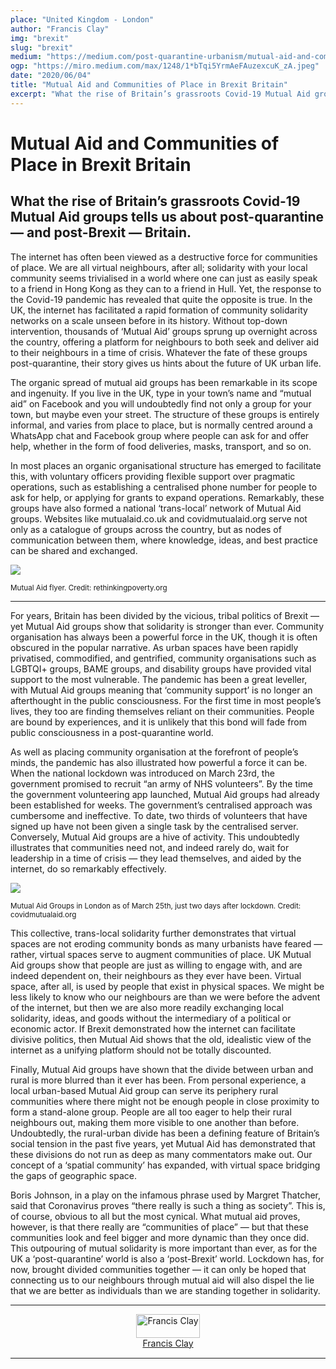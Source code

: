 ```yaml
---
place: "United Kingdom - London"
author: "Francis Clay"
img: "brexit"
slug: "brexit"
medium: "https://medium.com/post-quarantine-urbanism/mutual-aid-and-communities-of-place-in-brexit-britain-58afa992f59c"
ogp: "https://miro.medium.com/max/1248/1*bTqi5YrmAeFAuzexcuK_zA.jpeg"
date: "2020/06/04"
title: "Mutual Aid and Communities of Place in Brexit Britain"
excerpt: "What the rise of Britain’s grassroots Covid-19 Mutual Aid groups tells us about post-quarantine — and post-Brexit — Britain."
---
```


Mutual Aid and Communities of Place in Brexit Britain
=====================================================

What the rise of Britain’s grassroots Covid-19 Mutual Aid groups tells us about post-quarantine — and post-Brexit — Britain.
----------------------------------------------------------------------------------------------------------------------------

The internet has often been viewed as a destructive force for communities of place. We are all virtual neighbours, after all; solidarity with your local community seems trivialised in a world where one can just as easily speak to a friend in Hong Kong as they can to a friend in Hull. Yet, the response to the Covid-19 pandemic has revealed that quite the opposite is true. In the UK, the internet has facilitated a rapid formation of community solidarity networks on a scale unseen before in its history. Without top-down intervention, thousands of ‘Mutual Aid’ groups sprung up overnight across the country, offering a platform for neighbours to both seek and deliver aid to their neighbours in a time of crisis. Whatever the fate of these groups post-quarantine, their story gives us hints about the future of UK urban life.

The organic spread of mutual aid groups has been remarkable in its scope and ingenuity. If you live in the UK, type in your town’s name and “mutual aid” on Facebook and you will undoubtedly find not only a group for your town, but maybe even your street. The structure of these groups is entirely informal, and varies from place to place, but is normally centred around a WhatsApp chat and Facebook group where people can ask for and offer help, whether in the form of food deliveries, masks, transport, and so on.

In most places an organic organisational structure has emerged to facilitate this, with voluntary officers providing flexible support over pragmatic operations, such as establishing a centralised phone number for people to ask for help, or applying for grants to expand operations. Remarkably, these groups have also formed a national ‘trans-local’ network of Mutual Aid groups. Websites like mutualaid.co.uk and covidmutualaid.org serve not only as a catalogue of groups across the country, but as nodes of communication between them, where knowledge, ideas, and best practice can be shared and exchanged.

<img class="s t u if ai" src="https://miro.medium.com/max/1248/1*bTqi5YrmAeFAuzexcuK_zA.jpeg"/>

<small>Mutual Aid flyer. Credit: rethinkingpoverty.org</small>

* * *

For years, Britain has been divided by the vicious, tribal politics of Brexit — yet Mutual Aid groups show that solidarity is stronger than ever. Community organisation has always been a powerful force in the UK, though it is often obscured in the popular narrative. As urban spaces have been rapidly privatised, commodified, and gentrified, community organisations such as LGBTQI+ groups, BAME groups, and disability groups have provided vital support to the most vulnerable. The pandemic has been a great leveller, with Mutual Aid groups meaning that ‘community support’ is no longer an afterthought in the public consciousness. For the first time in most people’s lives, they too are finding themselves reliant on their communities. People are bound by experiences, and it is unlikely that this bond will fade from public consciousness in a post-quarantine world.

As well as placing community organisation at the forefront of people’s minds, the pandemic has also illustrated how powerful a force it can be. When the national lockdown was introduced on March 23rd, the government promised to recruit “an army of NHS volunteers”. By the time the government volunteering app launched, Mutual Aid groups had already been established for weeks. The government’s centralised approach was cumbersome and ineffective. To date, two thirds of volunteers that have signed up have not been given a single task by the centralised server. Conversely, Mutual Aid groups are a hive of activity. This undoubtedly illustrates that communities need not, and indeed rarely do, wait for leadership in a time of crisis — they lead themselves, and aided by the internet, do so remarkably effectively.

<img class="s t u if ai" src="https://miro.medium.com/max/1400/1*s_TffSDQEF04FxoIqWdZQQ.png"/>

<small>Mutual Aid Groups in London as of March 25th, just two days after lockdown. Credit: covidmutualaid.org</small>

This collective, trans-local solidarity further demonstrates that virtual spaces are not eroding community bonds as many urbanists have feared — rather, virtual spaces serve to augment communities of place. UK Mutual Aid groups show that people are just as willing to engage with, and are indeed dependent on, their neighbours as they ever have been. Virtual space, after all, is used by people that exist in physical spaces. We might be less likely to know who our neighbours are than we were before the advent of the internet, but then we are also more readily exchanging local solidarity, ideas, and goods without the intermediary of a political or economic actor. If Brexit demonstrated how the internet can facilitate divisive politics, then Mutual Aid shows that the old, idealistic view of the internet as a unifying platform should not be totally discounted.

Finally, Mutual Aid groups have shown that the divide between urban and rural is more blurred than it ever has been. From personal experience, a local urban-based Mutual Aid group can serve its periphery rural communities where there might not be enough people in close proximity to form a stand-alone group. People are all too eager to help their rural neighbours out, making them more visible to one another than before. Undoubtedly, the rural-urban divide has been a defining feature of Britain’s social tension in the past five years, yet Mutual Aid has demonstrated that these divisions do not run as deep as many commentators make out. Our concept of a ‘spatial community’ has expanded, with virtual space bridging the gaps of geographic space.

Boris Johnson, in a play on the infamous phrase used by Margret Thatcher, said that Coronavirus proves “there really is such a thing as society”. This is, of course, obvious to all but the most cynical. What mutual aid proves, however, is that there really are “communities of place” — but that these communities look and feel bigger and more dynamic than they once did. This outpouring of mutual solidarity is more important than ever, as for the UK a ‘post-quarantine’ world is also a ‘post-Brexit’ world. Lockdown has, for now, brought divided communities together — it can only be hoped that connecting us to our neighbours through mutual aid will also dispel the lie that we are better as individuals than we are standing together in solidarity.

---

<div style="display: flex; margin-bottom: 2rem">
    <div style="margin: 0 auto; text-align: center">
        <img style="width:100%" alt="Francis Clay" src="https://miro.medium.com/fit/c/96/96/1*zYhkTaxf1S1oDQoMxpLf6g.png"><br/>
        <a href="https://medium.com/@franciseclay?source=post_page-----58afa992f59c----------------------">Francis Clay</a>
    </div>
</div>

---